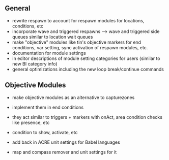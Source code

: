 ## General
- rewrite respawn to account for respawn modules for locations, conditions, etc 
- incorporate wave and triggered respawns 
--> wave and triggered side queues similar to location wait queues
- make "objective" modules like tin's objective markers for end conditions, var setting, sync activation of respawn modules, etc.
- documentation for module settings
- in editor descriptions of module setting categories for users (similar to new BI category info)
- general optimizations including the new loop break/continue commands

## Objective Modules
- make objective modules as an alternative to capturezones
- implement them in end conditions
- they act similar to triggers + markers with onAct, area condition checks like presence, etc
- condition to show, activate, etc

- add back in ACRE unit settings for Babel languages
- map and compass remover and unit settings for it
